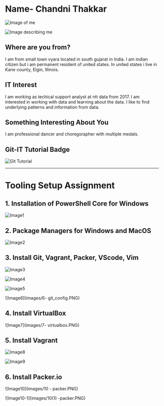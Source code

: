# Name- Chandni Thakkar
	
![Image of me](images/me.jpeg)

![Image describing me](images/dance.jpeg)

## Where are you from?

I am from small town vyara located in south gujarat in India. I am indian citizen but i am permanent resident of united states. In united states i live in Kane county, Elgin, Illinois.

## IT Interest

I am working as techical support analyst at ntt data from 2017. I am interested in working with data and learning about the data. I like to find underlying patterns and information from data.

## Something Interesting About You

I am professional dancer and choregorapher with multiple medals.

## Git-IT Tutorial Badge

![Git Tutorial](images/Git-badge.PNG)

------------------------------------------------------------------------------------------------------------------------------
# Tooling Setup Assignment

## 1. Installation of PowerShell Core for Windows

![Image1](images/1-PS-install.PNG)

## 2. Package Managers for Windows and MacOS

![Image2](images/2-choco-version.PNG)

## 3. Install Git, Vagrant, Packer, VScode, Vim

![Image3](images/3-install.PNG)

![Image4](images/4-install1.PNG)

![Image5](images/5-git-version.PNG)

![Image6](images/6- git_config.PNG)

## 4. Install VirtualBox

![Image7](images/7- virtualbox.PNG)

## 5. Install Vagrant

![Image8](images/8-vagrant_version.PNG)

![Image9](images/9-vagrant_boxlist.PNG)

## 6. Install Packer.io

![Image10](images/10 - packer.PNG)

![Image10-1](images/10(1) -packer.PNG)


